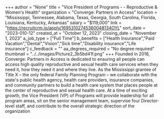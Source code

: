 +++
author = "None"
title = "Vice President of Programs - - Reproductive & Women's Health"
organization = "Converge: Partners in Access"
location = "Mississippi, Tennessee, Alabama, Texas, Georgia, South Carolina, Florida, Louisiana, Kentucky, Arkansas"
salary = "$119,000"
link = "https://recruitcrm.io/apply/16953102745360048134OYL"
sort_date = "2023-010-12"
created_at = "October 12, 2023"
closing_date = "November 1, 2023"
a_job_type = ["Full Time"]
b_benefits = ["Health Insurance","Paid Vacation","Dental","Vision","Sick time","Disability insurance","Life insurance"]
c_feedback = ""
aa_degrees_required = "No degree required"
thumbnail = "../../images/Picture2_3b5bd41f.png"
+++
Founded in 2018, Converge: Partners in Access is dedicated to ensuring all people can access high quality reproductive and sexual health care services when they need it, how they need it and where they live. As the Mississippi grantee of Title X – the only federal Family Planning Program – we collaborate with the state's public health agency, health care providers, insurance companies, and community partners to build a health care system that places people at the center of reproductive and sexual health care. At a time of exciting growth, the Vice President (VP) of Programs will provide leadership for all program areas, sit on the senior management team, supervise four Director-level staff, and contribute to the overall strategic direction of the organization